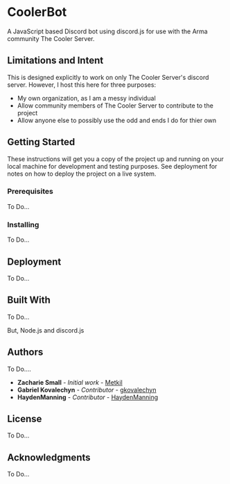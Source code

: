 # CoolerBot

A JavaScript based Discord bot using discord.js for use with the Arma community The Cooler Server.

## Limitations and Intent

This is designed explicitly to work on only The Cooler Server's discord server. However, I host this here for three purposes:

- My own organization, as I am a messy individual
- Allow community members of The Cooler Server to contribute to the project
- Allow anyone else to possibly use the odd and ends I do for thier own

## Getting Started

These instructions will get you a copy of the project up and running on your local machine for development and testing purposes. See deployment for notes on how to deploy the project on a live system.

### Prerequisites

To Do...

### Installing

To Do...

## Deployment

To Do...

## Built With

To Do...

But, Node.js and discord.js

## Authors

To Do....

- **Zacharie Small** - _Initial work_ - [Metkil](https://github.com/Metkil)
- **Gabriel Kovalechyn** - _Contributor_ - [gkovalechyn](https://github.com/gkovalechyn)
- **HaydenManning** - _Contributor_ - [HaydenManning](https://github.com/HaydenManning)

## License

To Do...

## Acknowledgments

To Do...

